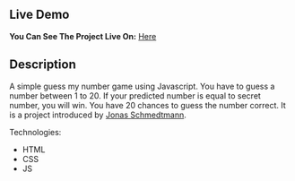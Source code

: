 ## Live Demo

**You Can See The Project Live On:** [Here](https://heartfelt-tanuki-2e1100.netlify.app)

## Description

A simple guess my number game using Javascript.
You have to guess a number between 1 to 20. If your predicted number is equal to secret number, you will win. You have 20 chances to guess the number correct.
It is a project introduced by <a href="https://github.com/jonasschmedtmann">Jonas Schmedtmann</a>.

Technologies:

- HTML
- CSS
- JS

